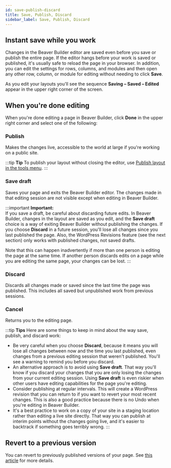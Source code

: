 ```yaml
---
id: save-publish-discard
title: Save, Publish, Discard
sidebar_label: Save, Publish, Discard
---
```


## Instant save while you work

Changes in the Beaver Builder editor are saved even before you save or publish
the entire page. If the editor hangs before your work is saved or published,
it's usually safe to reload the page in your browser. In addition, you can
edit the settings for rows, columns, and modules and then open any other row,
column, or module for editing without needing to click **Save**.

As you edit your layouts you'll see the sequence **Saving – Saved – Edited**
appear in the upper right corner of the screen.

## When you're done editing

When you're done editing a page in Beaver Builder, click **Done** in the upper
right corner and select one of the following:

### Publish  
Makes the changes live, accessible to the world at large if you're working on a public site.

:::tip **Tip**
To publish your layout without closing the editor, use [Publish layout in the tools menu](/beaver-builder/getting-started/bb-editor-basics/tools-menu.md).
:::

### Save draft

Saves your page and exits the Beaver Builder editor. The changes made in that editing session are not visible except when editing in Beaver Builder.

:::important **Important:**  
If you save a draft, be careful about discarding future edits. In Beaver
Builder, changes in the layout are saved as you edit, and the **Save draft**
choice is a way of exiting Beaver Builder without publishing the changes. If
you choose **Discard** in a future session, you'll lose all changes since you
last published the page. Also, the WordPress Revisions feature (see the next
section) only works with published changes, not saved drafts.

Note that this can happen inadvertently if more than one person is editing the
page at the same time. If another person discards edits on a page while you
are editing the same page, your changes can be lost.
:::

### Discard  
Discards all changes made or saved since the last time the page was published.
This includes all saved but unpublished work from previous sessions.

### Cancel  
Returns you to the editing page.

:::tip **Tips**
Here are some things to keep in mind about the way save, publish, and discard
work:

  * Be very careful when you choose **Discard**, because it means you will lose all changes between now and the time you last published, even changes from a previous editing session that weren't published. You'll see a warning to remind you before you discard.
  * An alternative approach is to avoid using **Save draft**. That way you'll know if you discard your changes that you are only losing the changes from your current editing session. Using **Save draft** is even riskier when other users have editing capabilities for the page you're editing.
  * Consider publishing at regular intervals. This will create a WordPress revision that you can return to if you want to revert your most recent changes. This is also a good practice because there is no Undo when you're editing in Beaver Builder.
  * It's a best practice to work on a copy of your site in a staging location rather than editing a live site directly. That way you can publish at interim points without the changes going live, and it's easier to backtrack if something goes terribly wrong.
:::

## Revert to a previous version

You can revert to previously published versions of your page. See [this article](/beaver-builder/advanced-builder-techniques/restore-a-previous-version.md) for more details.
